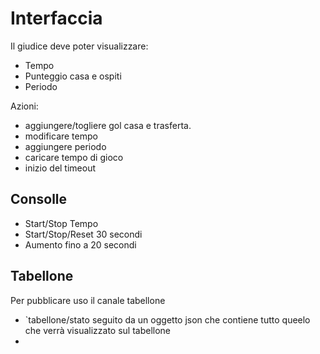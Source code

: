# Interfaccia

Il giudice deve poter visualizzare:

* Tempo
* Punteggio casa e ospiti
* Periodo

Azioni:

* aggiungere/togliere gol casa e trasferta.
* modificare tempo
* aggiungere periodo
* caricare tempo di gioco
* inizio del timeout


## Consolle

* Start/Stop Tempo
* Start/Stop/Reset 30 secondi
* Aumento fino a 20 secondi

## Tabellone

Per pubblicare uso il canale tabellone

* `tabellone/stato seguito da un oggetto json che contiene tutto queelo che verrà visualizzato sul tabellone
* 
